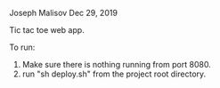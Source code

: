 Joseph Malisov
Dec 29, 2019

Tic tac toe web app.

To run:
1. Make sure there is nothing running from port 8080.
2. run "sh deploy.sh" from the project root directory.